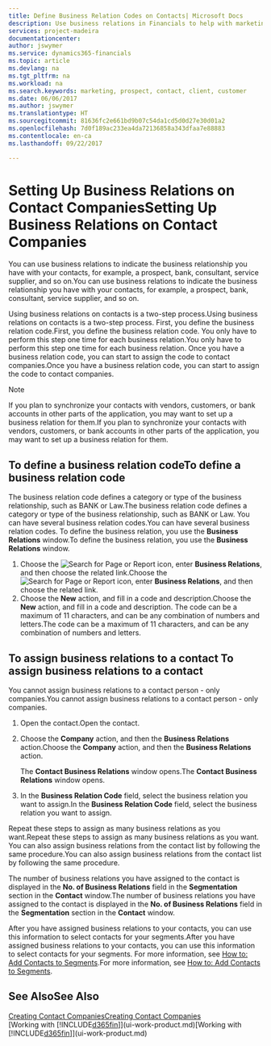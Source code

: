 ```yaml
---
title: Define Business Relation Codes on Contacts| Microsoft Docs
description: Use business relations in Financials to help with marketing and to indicate the business relationship you have with your  prospects, clients, and customers, for example, a bank or service supplier.
services: project-madeira
documentationcenter: 
author: jswymer
ms.service: dynamics365-financials
ms.topic: article
ms.devlang: na
ms.tgt_pltfrm: na
ms.workload: na
ms.search.keywords: marketing, prospect, contact, client, customer
ms.date: 06/06/2017
ms.author: jswymer
ms.translationtype: HT
ms.sourcegitcommit: 81636fc2e661bd9b07c54da1cd5d0d27e30d01a2
ms.openlocfilehash: 7d0f189ac233ea4da72136858a343dfaa7e88883
ms.contentlocale: en-ca
ms.lasthandoff: 09/22/2017

---
```

# <a name="setting-up-business-relations-on-contact-companies"></a><span data-ttu-id="99906-103">Setting Up Business Relations on Contact Companies</span><span class="sxs-lookup"><span data-stu-id="99906-103">Setting Up Business Relations on Contact Companies</span></span>
<span data-ttu-id="99906-104">You can use business relations to indicate the business relationship you have with your contacts, for example, a prospect, bank, consultant, service supplier, and so on.</span><span class="sxs-lookup"><span data-stu-id="99906-104">You can use business relations to indicate the business relationship you have with your contacts, for example, a prospect, bank, consultant, service supplier, and so on.</span></span>

<span data-ttu-id="99906-105">Using business relations on contacts is a two-step process.</span><span class="sxs-lookup"><span data-stu-id="99906-105">Using business relations on contacts is a two-step process.</span></span> <span data-ttu-id="99906-106">First, you define the business relation code.</span><span class="sxs-lookup"><span data-stu-id="99906-106">First, you define the business relation code.</span></span> <span data-ttu-id="99906-107">You only have to perform this step one time for each business relation.</span><span class="sxs-lookup"><span data-stu-id="99906-107">You only have to perform this step one time for each business relation.</span></span> <span data-ttu-id="99906-108">Once you have a business relation code, you can start to assign the code to contact companies.</span><span class="sxs-lookup"><span data-stu-id="99906-108">Once you have a business relation code, you can start to assign the code to contact companies.</span></span>

> [!NOTE]  
>   <span data-ttu-id="99906-109">If you plan to synchronize your contacts with vendors, customers, or bank accounts in other parts of the application, you may want to set up a business relation for them.</span><span class="sxs-lookup"><span data-stu-id="99906-109">If you plan to synchronize your contacts with vendors, customers, or bank accounts in other parts of the application, you may want to set up a business relation for them.</span></span>

## <a name="to-define-a-business-relation-code"></a><span data-ttu-id="99906-110">To define a business relation code</span><span class="sxs-lookup"><span data-stu-id="99906-110">To define a business relation code</span></span>
<span data-ttu-id="99906-111">The business relation code defines a category or type of the business relationship, such as BANK or Law.</span><span class="sxs-lookup"><span data-stu-id="99906-111">The business relation code defines a category or type of the business relationship, such as BANK or Law.</span></span> <span data-ttu-id="99906-112">You can have several business relation codes.</span><span class="sxs-lookup"><span data-stu-id="99906-112">You can have several business relation codes.</span></span> <span data-ttu-id="99906-113">To define the business relation, you use the **Business Relations** window.</span><span class="sxs-lookup"><span data-stu-id="99906-113">To define the business relation, you use the **Business Relations** window.</span></span>

1. <span data-ttu-id="99906-114">Choose the ![Search for Page or Report](media/ui-search/search_small.png "Search for Page or Report icon") icon, enter **Business Relations**, and then choose the related link.</span><span class="sxs-lookup"><span data-stu-id="99906-114">Choose the ![Search for Page or Report](media/ui-search/search_small.png "Search for Page or Report icon") icon, enter **Business Relations**, and then choose the related link.</span></span>
2. <span data-ttu-id="99906-115">Choose the **New** action, and fill in a code and description.</span><span class="sxs-lookup"><span data-stu-id="99906-115">Choose the **New** action, and fill in a code and description.</span></span> <span data-ttu-id="99906-116">The code can be a maximum of 11 characters, and can be any combination of numbers and letters.</span><span class="sxs-lookup"><span data-stu-id="99906-116">The code can be a maximum of 11 characters, and can be any combination of numbers and letters.</span></span>

## <span data-ttu-id="99906-117"><a name="AssignBusRelContact"></a> To assign business relations to a contact</span><span class="sxs-lookup"><span data-stu-id="99906-117"><a name="AssignBusRelContact"></a> To assign business relations to a contact</span></span>
<span data-ttu-id="99906-118">You cannot assign business relations to a contact person - only companies.</span><span class="sxs-lookup"><span data-stu-id="99906-118">You cannot assign business relations to a contact person - only companies.</span></span>

1. <span data-ttu-id="99906-119">Open the contact.</span><span class="sxs-lookup"><span data-stu-id="99906-119">Open the contact.</span></span>
2. <span data-ttu-id="99906-120">Choose the **Company** action, and then the **Business Relations** action.</span><span class="sxs-lookup"><span data-stu-id="99906-120">Choose the **Company** action, and then the **Business Relations** action.</span></span>

    <span data-ttu-id="99906-121">The **Contact Business Relations** window opens.</span><span class="sxs-lookup"><span data-stu-id="99906-121">The **Contact Business Relations** window opens.</span></span>
3. <span data-ttu-id="99906-122">In the **Business Relation Code** field, select the business relation you want to assign.</span><span class="sxs-lookup"><span data-stu-id="99906-122">In the **Business Relation Code** field, select the business relation you want to assign.</span></span>

<span data-ttu-id="99906-123">Repeat these steps to assign as many business relations as you want.</span><span class="sxs-lookup"><span data-stu-id="99906-123">Repeat these steps to assign as many business relations as you want.</span></span> <span data-ttu-id="99906-124">You can also assign business relations from the contact list by following the same procedure.</span><span class="sxs-lookup"><span data-stu-id="99906-124">You can also assign business relations from the contact list by following the same procedure.</span></span>

<span data-ttu-id="99906-125">The number of business relations you have assigned to the contact is displayed in the **No. of Business Relations** field in the **Segmentation** section in the **Contact** window.</span><span class="sxs-lookup"><span data-stu-id="99906-125">The number of business relations you have assigned to the contact is displayed in the **No. of Business Relations** field in the **Segmentation** section in the **Contact** window.</span></span>

<span data-ttu-id="99906-126">After you have assigned business relations to your contacts, you can use this information to select contacts for your segments.</span><span class="sxs-lookup"><span data-stu-id="99906-126">After you have assigned business relations to your contacts, you can use this information to select contacts for your segments.</span></span> <span data-ttu-id="99906-127">For more information, see [How to: Add Contacts to Segments](marketing-add-contact-segment.md).</span><span class="sxs-lookup"><span data-stu-id="99906-127">For more information, see [How to: Add Contacts to Segments](marketing-add-contact-segment.md).</span></span>

## <a name="see-also"></a><span data-ttu-id="99906-128">See Also</span><span class="sxs-lookup"><span data-stu-id="99906-128">See Also</span></span>
[<span data-ttu-id="99906-129">Creating Contact Companies</span><span class="sxs-lookup"><span data-stu-id="99906-129">Creating Contact Companies</span></span>](marketing-create-contact-companies.md)  
<span data-ttu-id="99906-130">[Working with [!INCLUDE[d365fin](includes/d365fin_md.md)]](ui-work-product.md)</span><span class="sxs-lookup"><span data-stu-id="99906-130">[Working with [!INCLUDE[d365fin](includes/d365fin_md.md)]](ui-work-product.md)</span></span>

